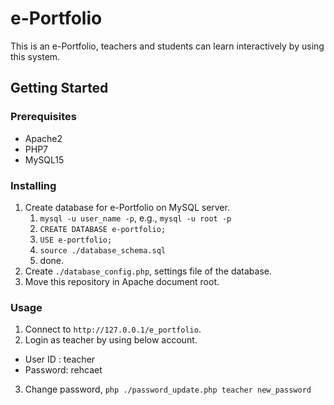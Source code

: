 # e-Portfolio
This is an e-Portfolio, teachers and students can learn interactively by using this system.

## Getting Started

### Prerequisites
- Apache2
- PHP7
- MySQL15

### Installing
1. Create database for e-Portfolio on MySQL server.
    1. `mysql -u user_name -p`, e.g., `mysql -u root -p`
    2. `CREATE DATABASE e-portfolio;`
    3. `USE e-portfolio;`
    4. `source ./database_schema.sql`
    5. done.
2. Create `./database_config.php`, settings file of the database.
    <?
    $db_host = '127.0.0.1';
    $db_name = 'e-portfolio';
    $db_user = 'user_name';
    $db_password = 'user_password';
3. Move this repository in Apache document root.

### Usage
1. Connect to `http://127.0.0.1/e_portfolio`.
2. Login as teacher by using below account.
- User ID : teacher
- Password: rehcaet
3. Change password, `php ./password_update.php teacher new_password`
